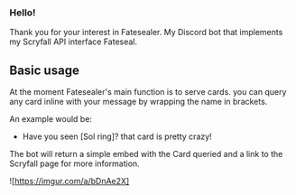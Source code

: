 ### Hello!

Thank you for your interest in Fatesealer. My Discord bot that implements my Scryfall API interface Fateseal. 

## Basic usage

At the moment Fatesealer's main function is to serve cards. you can query any card inline with your message by wrapping the name in brackets.

An example would be:
 + Have you seen \[Sol ring\]? that card is pretty crazy!

The bot will return a simple embed with the Card queried and a link to the Scryfall page for more information.

![https://imgur.com/a/bDnAe2X]
